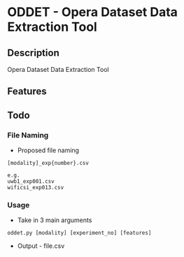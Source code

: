 # ODDET - Opera Dataset Data Extraction Tool
## Description
Opera Dataset Data Extraction Tool

## Features

## Todo

### File Naming
- Proposed file naming 

```
[modality]_exp{number}.csv

e.g.
uwb1_exp001.csv
wificsi_exp013.csv
```

### Usage 

- Take in 3 main arguments
```
oddet.py [modality] [experiment_no] [features] 
```

- Output - file.csv